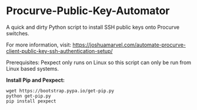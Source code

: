# Procurve-Public-Key-Automator
A quick and dirty Python script to install SSH public keys onto Procurve switches.

For more information, visit: https://joshuamarvel.com/automate-procurve-client-public-key-ssh-authentication-setup/

Prerequisites:
Pexpect only runs on Linux so this script can only be run from Linux based systems.

<b>Install Pip and Pexpect:</b>

```shell
wget https://bootstrap.pypa.io/get-pip.py 
python get-pip.py
pip install pexpect
```
